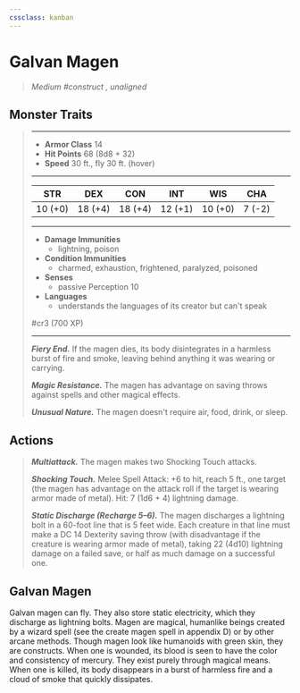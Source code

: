 ```yaml
---
cssclass: kanban
---
```


# Galvan Magen
>*Medium #construct , unaligned*
## Monster Traits
>___
>- **Armor Class** 14
>- **Hit Points** 68 (8d8 + 32)
>- **Speed** 30 ft., fly 30 ft. (hover)
>___
>|STR|DEX|CON|INT|WIS|CHA|
>|:---:|:---:|:---:|:---:|:---:|:---:|
>|10 (+0)|18 (+4)|18 (+4)|12 (+1)|10 (+0)|7 (-2)|
>___
>- **Damage Immunities**
>	 - lightning, poison
>- **Condition Immunities**
>	 - charmed, exhaustion, frightened, paralyzed, poisoned
>- **Senses**
>	 - passive Perception 10
>- **Languages**
>	 - understands the languages of its creator but can't speak
>
> #cr3 (700 XP)
>___
>***Fiery End.*** If the magen dies, its body disintegrates in a harmless burst of fire and smoke, leaving behind anything it was wearing or carrying.  
>
>***Magic Resistance.*** The magen has advantage on saving throws against spells and other magical effects.  
>
>***Unusual Nature.*** The magen doesn't require air, food, drink, or sleep.  
>
## Actions
>***Multiattack.*** The magen makes two Shocking Touch attacks.  
>
>***Shocking Touch.*** Melee Spell Attack: +6 to hit, reach 5 ft., one target (the magen has advantage on the attack roll if the target is wearing armor made of metal). Hit: 7 (1d6 + 4) lightning damage.  
>
>***Static Discharge (Recharge 5–6).*** The magen discharges a lightning bolt in a 60-foot line that is 5 feet wide. Each creature in that line must make a DC 14 Dexterity saving throw (with disadvantage if the creature is wearing armor made of metal), taking 22 (4d10) lightning damage on a failed save, or half as much damage on a successful one.
## Galvan Magen
Galvan magen can fly. They also store static electricity, which they discharge as lightning bolts.
Magen are magical, humanlike beings created by a wizard spell (see the create magen spell in appendix D) or by other arcane methods.
Though magen look like humanoids with green skin, they are constructs. When one is wounded, its blood is seen to have the color and consistency of mercury. They exist purely through magical means. When one is killed, its body disappears in a burst of harmless fire and a cloud of smoke that quickly dissipates.